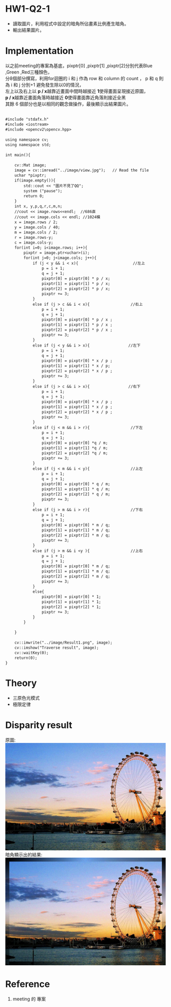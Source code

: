 # HW1-Q2-1
* 讀取圖片，利用程式中設定的暗角所佔畫素比例產生暗角。
* 輸出結果圖片。

# Implementation
以之前meeting的專案為基底，pixptr[0] ,pixptr[1] ,pixptr[2]分別代表Blue ,Green ,Red三種顏色，<br/>
分8個部分撰寫，利用for迴圈的 i 和 j 作為 row 和 column 的 count ， p 和 q 則為 i 和 j 分別+1 避免發生除以0的情況，<br/>
左上以及右上以 **p / x**越靠近畫面中間時越接近 **1**使得畫面呈現接近原圖，<br/>
 **p / x**越靠近畫面角落時越接近 **0**使得畫面靠近角落則接近全黑<br/>
其餘 6 個部分也是以相同的觀念做操作，最後顯示出結果圖片。<br/>
```

#include "stdafx.h"
#include <iostream>
#include <opencv2\opencv.hpp>

using namespace cv;
using namespace std;

int main(){

	cv::Mat image;
	image = cv::imread("../image/view.jpg");   // Read the file
	uchar *pixptr;
	if(image.empty()){
		std::cout << "圖片不見了QQ";
		system ("pause");
		return 0;
	}
	int x, y,p,q,r,c,m,n;
	//cout << image.rows<<endl;  //686直
	//cout << image.cols << endl; //1024橫
	x = image.rows / 2;
	y = image.cols / 40;
	m = image.cols / 2;
	r = image.rows-y;	
	c = image.cols-y;
	for(int i=0; i<image.rows; i++){
		pixptr = image.ptr<uchar>(i);
		for(int j=0; j<image.cols; j++){
			if (j < y && i < x){						//左上
				p = i + 1;
				q = j + 1;
				pixptr[0] = pixptr[0] * p / x;
				pixptr[1] = pixptr[1] * p / x;
				pixptr[2] = pixptr[2] * p / x;
				pixptr += 3;
			}
			else if (j > c && i < x){				   //右上
				p = i + 1;
				q = j + 1;
				pixptr[0] = pixptr[0] * p / x ;
				pixptr[1] = pixptr[1] * p / x ;
				pixptr[2] = pixptr[2] * p / x ;
				pixptr += 3;
			}
			else if (j < y && i > x){				  //左下
				p = i + 1;
				q = j + 1;
				pixptr[0] = pixptr[0] * x / p ;
				pixptr[1] = pixptr[1] * x / p;
				pixptr[2] = pixptr[2] * x / p ;
				pixptr += 3;
			}
			else if (j > c && i > x){				  //右下
				p = i + 1;
				q = j + 1;
				pixptr[0] = pixptr[0] * x / p ;
				pixptr[1] = pixptr[1] * x / p ;
				pixptr[2] = pixptr[2] * x / p ;
				pixptr += 3;
			}
			else if (j < m && i > r){				   //下左
				p = i + 1;
				q = j + 1;
				pixptr[0] = pixptr[0] *q / m;
				pixptr[1] = pixptr[1] *q / m;
				pixptr[2] = pixptr[2] *q / m;
				pixptr += 3;
			}
			else if (j < m && i < y){				   //上左
				p = i + 1;
				q = j + 1;
				pixptr[0] = pixptr[0] * q / m;
				pixptr[1] = pixptr[1] * q / m;
				pixptr[2] = pixptr[2] * q / m;
				pixptr += 3;
			}
			else if (j > m && i > r){				   //下右
				p = i + 1;
				q = j + 1;
				pixptr[0] = pixptr[0] * m / q;
				pixptr[1] = pixptr[1] * m / q;
				pixptr[2] = pixptr[2] * m / q;
				pixptr += 3;
			}
			else if (j > m && i <y ){				   //上右
				p = i + 1;
				q = j + 1;
				pixptr[0] = pixptr[0] * m / q;
				pixptr[1] = pixptr[1] * m / q;
				pixptr[2] = pixptr[2] * m / q;
				pixptr += 3;
			}
			else{
				pixptr[0] = pixptr[0] * 1;
				pixptr[1] = pixptr[1] * 1;
				pixptr[2] = pixptr[2] * 1;
				pixptr += 3;
			}
		}
		
	}

	cv::imwrite("../image/Result1.png", image);
	cv::imshow("Traverse result", image);
    cv::waitKey(0);
	return(0);
}
```

# Theory
* 三原色光模式
* 極限定律

# Disparity result
原圖:<br/>
<img src="image/view.jpg" ><br/>
暗角顯示出的結果:<br/>
<img src="image/Result1.png" ><br/>

# Reference
1.  meeting 的 專案<br/>
